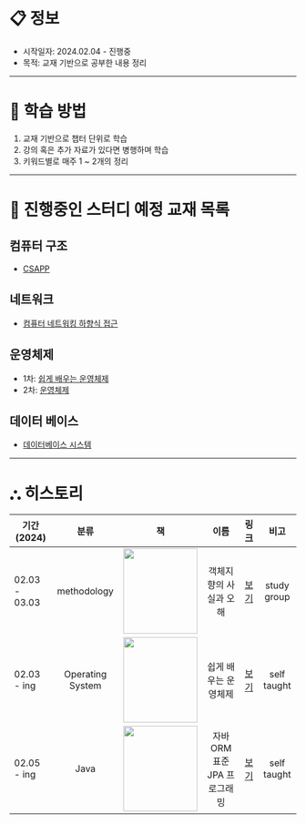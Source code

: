 # **📋 정보**
- 시작일자: 2024.02.04 - 진행중
- 목적: 교재 기반으로 공부한 내용 정리

****

# **📝 학습 방법**
1. 교재 기반으로 챕터 단위로 학습
2. 강의 혹은 추가 자료가 있다면 병행하며 학습
3. 키워드별로 매주 1 ~ 2개의 정리

****

# **📖 진행중인 스터디 예정 교재 목록**
## 컴퓨터 구조
- [CSAPP](https://product.kyobobook.co.kr/detail/S000001868716)
## 네트워크
- [컴퓨터 네트워킹 하향식 접근](https://www.aladin.co.kr/shop/wproduct.aspx?ItemId=300406950)
## 운영체제
- 1차: [쉽게 배우는 운영체제](https://www.aladin.co.kr/shop/wproduct.aspx?ItemId=309137993)
- 2차: [운영체제](https://www.aladin.co.kr/shop/wproduct.aspx?ItemId=235360651)
## 데이터 베이스
- [데이터베이스 시스템](https://product.kyobobook.co.kr/detail/S000001732315)

****

# **⛬ 히스토리**
|기간(2024)|분류|책|이름|링크|비고|
|---|:---:|:---:|:---:|:----:|:-----:|
|02.03 - 03.03|methodology|<img src="https://github.com/nashs789/Book-Study/assets/59809278/cefaf725-bbee-4231-9d4c-573efde88ed6" width=130, height=150>|객체지향의 사실과 오해|[보기](https://github.com/nashs789/Object-Oriented-Facts-and-Misconceptions)|study group|
|02.03 - ing|Operating System|<img src="https://github.com/nashs789/Book-Study/assets/59809278/faac456a-9f70-4247-a409-981fe14bb19e" width=130, height=150>|쉽게 배우는 운영체제|[보기](https://github.com/nashs789/Book-Study/tree/main/Operating%20System(OS)/%EC%89%BD%EA%B2%8C%20%EB%B0%B0%EC%9A%B0%EB%8A%94%20%EC%9A%B4%EC%98%81%EC%B2%B4%EC%A0%9C)|self taught|
|02.05 - ing|Java|<img src="https://github.com/nashs789/Book-Study/assets/59809278/5de48922-948f-4ade-9deb-044cfc25ebc1" width=130, height=150>|자바 ORM 표준 JPA 프로그래밍|[보기](https://github.com/nashs789/Book-Study/tree/main/ORM/%EC%9E%90%EB%B0%94%20ORM%20%ED%91%9C%EC%A4%80%20%ED%94%84%EB%A1%9C%EA%B7%B8%EB%9E%98%EB%B0%8D)|self taught|
